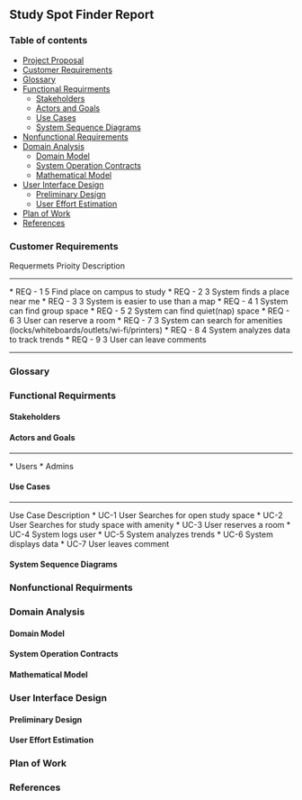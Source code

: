 ## Study Spot Finder Report

### Table of contents  
* [Project Proposal](http://cloudmytrash.com:1234/tux-proposal.html)
* [Customer Requirements](#requirements)
* [Glossary](#glossary)
* [Functional Requirments](#functional)
  * [Stakeholders](#stakeholders)
  * [Actors and Goals](#actor)
  * [Use Cases](#usecase)
  * [System Sequence Diagrams](#diagrams)
* [Nonfunctional Requirements](#nonfunctional)
* [Domain Analysis](#domain_analysis)
  * [Domain Model](#domain_model)
  * [System Operation Contracts](#contracts)
  * [Mathematical Model](#math_model)
* [User Interface Design](#ui_design)
  * [Preliminary Design](#prelim_design)
  * [User Effort Estimation](#effort)
* [Plan of Work](#plan)
* [References](#ref)

### <a name="requirements"></a>Customer Requirements  
Requermets Prioity Description  
<hr>
* REQ - 1 5 Find place on campus to study  
* REQ - 2 3 System finds a place near me  
* REQ - 3 3 System is easier to use than a map  
* REQ - 4 1 System can find group space  
* REQ - 5 2 System can find quiet(nap) space  
* REQ - 6 3 User can reserve a room  
* REQ - 7 3 System can search for amenities (locks/whiteboards/outlets/wi-fi/printers)  
* REQ - 8 4 System analyzes data to track trends  
* REQ - 9 3 User can leave comments   
<hr>


### <a name="glossary"></a>Glossary

### <a name="functional"></a>Functional Requirments

#### <a name="stakeholders"></a>Stakeholders

#### <a name="actor"></a>Actors and Goals  
<hr>
*  Users  
*  Admins  

#### <a name="usecase"></a>Use Cases  
<hr> 
Use Case Description  
* UC-1 User Searches for open study space  
* UC-2 User Searches for study space with amenity  
* UC-3 User reserves a room  
* UC-4 System logs user  
* UC-5 System analyzes trends  
* UC-6 System displays data  
* UC-7 User leaves comment  


#### <a name="diagrams"></a>System Sequence Diagrams

### <a name="nonfunctional"></a>Nonfunctional Requirments

### <a name="domain_analysis"></a>Domain Analysis

#### <a name="domain_model"></a>Domain Model

#### <a name="contracts"></a>System Operation Contracts

#### <a name="math_model"></a>Mathematical Model

### <a name="ui_design"></a>User Interface Design

#### <a name="prelim_design"></a> Preliminary Design

#### <a name="effort"></a>User Effort Estimation

### <a name="plan"></a>Plan of Work

### <a name="ref"></a>References